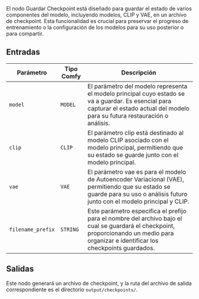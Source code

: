 El nodo Guardar Checkpoint está diseñado para guardar el estado de varios componentes del modelo, incluyendo modelos, CLIP y VAE, en un archivo de checkpoint. Esta funcionalidad es crucial para preservar el progreso de entrenamiento o la configuración de los modelos para su uso posterior o para compartir.

## Entradas

| Parámetro | Tipo Comfy | Descripción |
|-----------|-------------|-------------|
| `model`   | `MODEL`     | El parámetro del modelo representa el modelo principal cuyo estado se va a guardar. Es esencial para capturar el estado actual del modelo para su futura restauración o análisis. |
| `clip`    | `CLIP`      | El parámetro clip está destinado al modelo CLIP asociado con el modelo principal, permitiendo que su estado se guarde junto con el modelo principal. |
| `vae`     | `VAE`       | El parámetro vae es para el modelo de Autoencoder Variacional (VAE), permitiendo que su estado se guarde para su uso o análisis futuro junto con el modelo principal y CLIP. |
| `filename_prefix` | `STRING` | Este parámetro especifica el prefijo para el nombre del archivo bajo el cual se guardará el checkpoint, proporcionando un medio para organizar e identificar los checkpoints guardados. |

## Salidas

Este nodo generará un archivo de checkpoint, y la ruta del archivo de salida correspondiente es el directorio `output/checkpoints/`.
